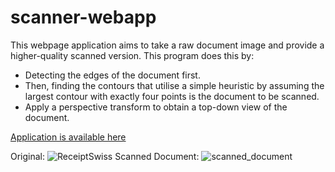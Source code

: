 # scanner-webapp


This webpage application aims to take a raw document image and provide a higher-quality scanned version.
This program does this by:
            
  - Detecting the edges of the document first.
  - Then, finding the contours that utilise a simple heuristic by assuming the largest contour with exactly four points is the document to be scanned.
  - Apply a perspective transform to obtain a top-down view of the document.

[Application is available here](https://scanner-webapp.streamlit.app/)

Original:
![ReceiptSwiss](https://github.com/user-attachments/assets/63b041be-9348-4e32-8375-dd859353e39d)
Scanned Document:
![scanned_document](https://github.com/user-attachments/assets/fa389704-2def-4d36-852e-fc9edd105bdc)
